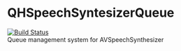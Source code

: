 # QHSpeechSyntesizerQueue
[![Build Status](https://travis-ci.org/quentinhayot/QHSpeechSynthesizerQueue.svg?branch=1.1.0)](https://travis-ci.org/quentinhayot/QHSpeechSynthesizerQueue)  
Queue management system for AVSpeechSynthesizer
